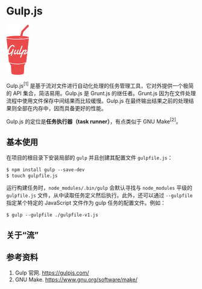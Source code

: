 # Gulp.js

<img src="./images/gulp-2x.png" style="width: 60px;" class="fl">

Gulp.js<sup>[1]</sup> 是基于流对文件进行自动化处理的任务管理工具，它对外提供一个极简的 API 集合，简洁易用。Gulp.js 是 Grunt.js 的继任者。Grunt.js 因为在文件处理流程中使用文件保存中间结果而比较缓慢。Gulp.js 在最终输出结果之前的处理结果则全部在内存中，因而具备更好的性能。

Gulp.js 的定位是**任务执行器（task runner）**，有点类似于 GNU Make<sup>[2]</sup>。

## 基本使用

在项目的根目录下安装局部的 `gulp` 并且创建其配置文件 `gulpfile.js`：

```
$ npm install gulp --save-dev
$ touch gulpfile.js
```

运行构建任务时，`node_modules/.bin/gulp` 会默认寻找与 `node_modules` 平级的 `gulpfile.js` 文件，从中读取任务定义然后执行。此外，还可以通过 `--gulpfile` 指定某个特定的 JavaScript 文件作为 gulp 任务的配置文件。例如：

```
$ gulp --gulpfile ./gulpfile-v1.js
```

## 关于“流”


## 参考资料

1. Gulp 官网. https://gulpjs.com/
2. GNU Make. https://www.gnu.org/software/make/
